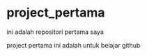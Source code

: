 # project_pertama
ini adalah repositori pertama saya

project pertama ini adalah untuk belajar github
